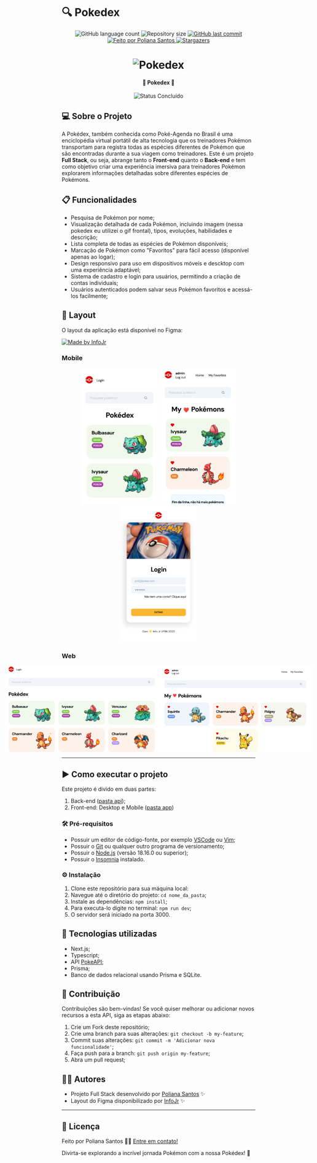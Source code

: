 # 🔍 Pokedex

<p align="center">
  <img alt="GitHub language count" src="https://img.shields.io/github/languages/count/polianams/pokedex?color=%2304D361">

  <img alt="Repository size" src="https://img.shields.io/github/repo-size/polianams/pokedex">
  
  <a href="https://github.com/polianams/pokedex/commits/main">
    <img alt="GitHub last commit" src="https://img.shields.io/github/last-commit/polianams/pokedex">
  </a>
  
   <a href="https://cubos.academy/](https://www.linkedin.com/in/polianams/">
    <img alt="Feito por Poliana Santos" src="https://img.shields.io/badge/feito-por%20Poliana%20Santos-D818A5">
   </a>
   
   <a href="https://github.com/polianams/pokedex/stargazers">
    <img alt="Stargazers" src="https://img.shields.io/github/stars/polianams/pokedex?style=social">
  </a>
</p>

</p>
<h1 align="center">
    <img alt="Pokedex" title="#Pokedex" src="assets/pokedex.gif" />
</h1>

<h4 align="center"> 
	🚧 Pokedex 🚧
</h4>

<p align="center">
	<img alt="Status Concluído" src="https://img.shields.io/badge/STATUS-CONCLU%C3%8DDO-brightgreen">
</p>

## 💻 Sobre o Projeto

A Pokédex, também conhecida como Poké-Agenda no Brasil é uma enciclopédia virtual portátil de alta tecnologia que os treinadores Pokémon transportam para registra todas as espécies diferentes de Pokémon que são encontradas durante a sua viagem como treinadores. Este é um projeto **Full Stack**, ou seja, abrange tanto o **Front-end** quanto o **Back-end** e tem como objetivo criar uma experiência imersiva para treinadores Pokémon explorarem informações detalhadas sobre diferentes espécies de Pokémons.

## 📋 Funcionalidades

- Pesquisa de Pokémon por nome;
- Visualização detalhada de cada Pokémon, incluindo imagem (nessa pokedex eu utilizei o gif frontal), tipos, evoluções, habilidades e descrição;
- Lista completa de todas as espécies de Pokémon disponíveis;
- Marcação de Pokémon como "Favoritos" para fácil acesso (disponível apenas ao logar);
- Design responsivo para uso em dispositivos móveis e descktop com uma experiência adaptável;
- Sistema de cadastro e login para usuários, permitindo a criação de contas individuais;
- Usuários autenticados podem salvar seus Pokémon favoritos e acessá-los facilmente;

## 🎨 Layout

O layout da aplicação está disponível no Figma:

<a href="https://www.figma.com/file/jmmI97q80rCap7j7gGaAkz/Pokedex?type=design&node-id=0-1&t=kvsB1391Kd9bke8O-0">
  <img alt="Made by InfoJr" src="https://img.shields.io/badge/Acessar%20Layout%20-Figma-%2304D361">
</a>

### Mobile

<p align="center">
	<img alt="Pokedex" title="Pokedex" src="assets/mobile.png" width="200px">
	<img alt="Pokedex" title="Pokedex" src="assets/mobile-fav.png" width="200px">
	<img alt="Pokedex" title="Pokedex" src="assets/mobile-login.png" width="200px">
</p>

### Web

<p align="center" style="display: flex; align-items: flex-start; justify-content: center;">
  <img alt="pokedex" title="Pokedex" src="assets/desktop.png" width="400px">
  <img alt="Pokedex" title="Pokedex" src="assets/desktop-fav.png" width="400px">
</p>

---

## ▶️ Como executar o projeto

Este projeto é divido em duas partes:
1. Back-end ([pasta api](https://github.com/polianams/pokedex/tree/main/src/app/api));
2. Front-end: Desktop e Mobile ([pasta app](https://github.com/polianams/pokedex/tree/main/src/app))

### 🛠️ Pré-requisitos

- Possuir um editor de código-fonte, por exemplo [VSCode](https://code.visualstudio.com/download) ou [Vim](https://www.vim.org/download.php);
- Possuir o [Git](https://git-scm.com/downloads) ou qualquer outro programa de versionamento;
- Possuir o [Node.js](https://nodejs.org/en/download/current) (versão 18.16.0 ou superior);
- Possuir o [Insomnia](https://insomnia.rest/download) instalado.

### ⚙️ Instalação

1. Clone este repositório para sua máquina local:
2. Navegue até o diretório do projeto: `cd nome_da_pasta`;
3. Instale as dependências: `npm install`;
4. Para executa-lo digite no terminal: `npm run dev`;
5. O servidor será iniciado na porta 3000.

## 🚀 Tecnologias utilizadas

- Next.js;
- Typescript;
- API [PokeAPI](https://pokeapi.co/);
- Prisma;
- Banco de dados relacional usando Prisma e SQLite.
  
## 🤝 Contribuição

Contribuições são bem-vindas! Se você quiser melhorar ou adicionar novos recursos a esta API, siga as etapas abaixo:

1. Crie um Fork deste repositório;
2. Crie uma branch para suas alterações: `git checkout -b my-feature`;
3. Commit suas alterações: `git commit -m 'Adicionar nova funcionalidade'`;
4. Faça push para a branch: `git push origin my-feature`;
5. Abra um pull request;

## 🧙‍♂️ Autores

- Projeto Full Stack desenvolvido por [Poliana Santos](https://www.linkedin.com/in/polianams/) ✨
- Layout do Figma disponibilizado por [InfoJr](https://infojr.com.br/) ✨

---

## 📝 Licença

<!-- Este projeto esta sobe a licença [MIT](./LICENSE). -->

Feito por Poliana Santos 👋🏽 [Entre em contato!](https://www.linkedin.com/in/polianams/)

Divirta-se explorando a incrível jornada Pokémon com a nossa Pokédex! 🌟
